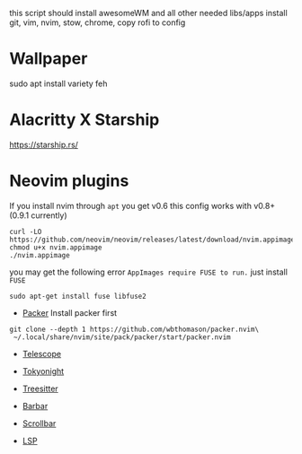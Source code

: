 this script should install awesomeWM and all other needed libs/apps
install git, vim, nvim, stow, chrome, 
copy rofi to config

# Wallpaper 
sudo apt install variety feh

# Alacritty X Starship
https://starship.rs/

# Neovim plugins

If you install nvim through `apt` you get v0.6 this config works with v0.8+ (0.9.1 currently)
 
```
curl -LO https://github.com/neovim/neovim/releases/latest/download/nvim.appimage
chmod u+x nvim.appimage
./nvim.appimage
```
 
you may get the following error `AppImages require FUSE to run.` just install `FUSE`
 
```
sudo apt-get install fuse libfuse2
```

- [Packer](https://github.com/wbthomason/packer.nvim)
Install packer first 

```
git clone --depth 1 https://github.com/wbthomason/packer.nvim\
 ~/.local/share/nvim/site/pack/packer/start/packer.nvim
```

- [Telescope](https://github.com/nvim-telescope/telescope.nvim)

- [Tokyonight](https://github.com/folke/tokyonight.nvim) 

- [Treesitter](https://github.com/nvim-treesitter/nvim-treesitter) 

- [Barbar](https://github.com/romgrk/barbar.nvim)

- [Scrollbar](https://github.com/petertriho/nvim-scrollbar)

- [LSP](https://github.com/VonHeikemen/lsp-zero.nvim)

